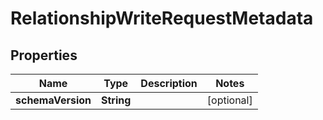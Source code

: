 

# RelationshipWriteRequestMetadata


## Properties

| Name | Type | Description | Notes |
|------------ | ------------- | ------------- | -------------|
|**schemaVersion** | **String** |  |  [optional] |



